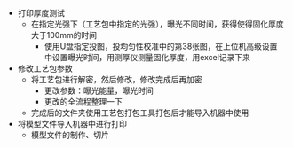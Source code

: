 - 打印厚度测试
  - 在指定光强下（工艺包中指定的光强），曝光不同时间，获得使得固化厚度大于100mm的时间
    - 使用U盘指定投图，投均匀性校准中的第38张图，在上位机高级设置中设置曝光时间，用测厚仪测量固化厚度，用excel记录下来
- 修改工艺包参数
  - 将工艺包进行解密，然后修改，修改完成后再加密
    - 更改参数：曝光能量，曝光时间
    - 更改的全流程整理一下
  - 完成后的文件夹使用工艺包打包工具打包后才能导入机器中使用
- 将模型文件导入机器中进行打印
  - 模型文件的制作、切片


